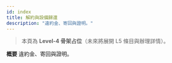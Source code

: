 ```yaml
---
id: index
title: 解約與設備歸還
description: "違約金、寄回與證明。"
---
```


> 本頁為 **Level-4 骨架占位**（未來將展開 L5 條目與辦理詳情）。

**概要**
違約金、寄回與證明。
